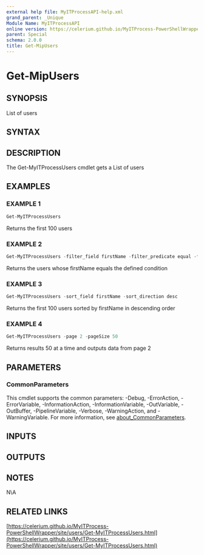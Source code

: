 ```yaml
---
external help file: MyITProcessAPI-help.xml
grand_parent: _Unique
Module Name: MyITProcessAPI
online version: https://celerium.github.io/MyITProcess-PowerShellWrapper/site/_Unique/Get-MipUsers.html
parent: Special
schema: 2.0.0
title: Get-MipUsers
---
```


# Get-MipUsers

## SYNOPSIS
List of users

## SYNTAX

## DESCRIPTION
The Get-MyITProcessUsers cmdlet gets a List of users

## EXAMPLES

### EXAMPLE 1
```powershell
Get-MyITProcessUsers
```

Returns the first 100 users

### EXAMPLE 2
```powershell
Get-MyITProcessUsers -filter_field firstName -filter_predicate equal -filter_condition 'Celerium'
```

Returns the users whose firstName equals the defined condition

### EXAMPLE 3
```powershell
Get-MyITProcessUsers -sort_field firstName -sort_direction desc
```

Returns the first 100 users sorted by firstName in descending order

### EXAMPLE 4
```powershell
Get-MyITProcessUsers -page 2 -pageSize 50
```

Returns results 50 at a time and outputs data from page 2

## PARAMETERS

### CommonParameters
This cmdlet supports the common parameters: -Debug, -ErrorAction, -ErrorVariable, -InformationAction, -InformationVariable, -OutVariable, -OutBuffer, -PipelineVariable, -Verbose, -WarningAction, and -WarningVariable. For more information, see [about_CommonParameters](http://go.microsoft.com/fwlink/?LinkID=113216).

## INPUTS

## OUTPUTS

## NOTES
N\A

## RELATED LINKS

[https://celerium.github.io/MyITProcess-PowerShellWrapper/site/users/Get-MyITProcessUsers.html](https://celerium.github.io/MyITProcess-PowerShellWrapper/site/users/Get-MyITProcessUsers.html)

